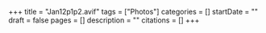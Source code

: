 +++
title = "Jan12p1p2.avif"
tags = ["Photos"]
categories = []
startDate = ""
draft = false
pages = []
description = ""
citations = []
+++
